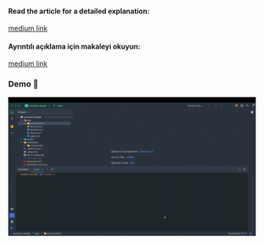 #### Read the article for a detailed explanation:
[medium link](https://medium.com/@melihsahin/get-rid-of-copy-paste-with-plop-js-64b6e4f7d8e3)

#### Ayrıntılı açıklama için makaleyi okuyun:
[medium link](https://medium.com/@melihsahin/plop-js-ile-kopyala-yap%C4%B1%C5%9Ft%C4%B1rdan-kurtulun-b48bdcc1db8c)


### Demo 🚀
![demo.gif](public%2Fdemo.gif)
